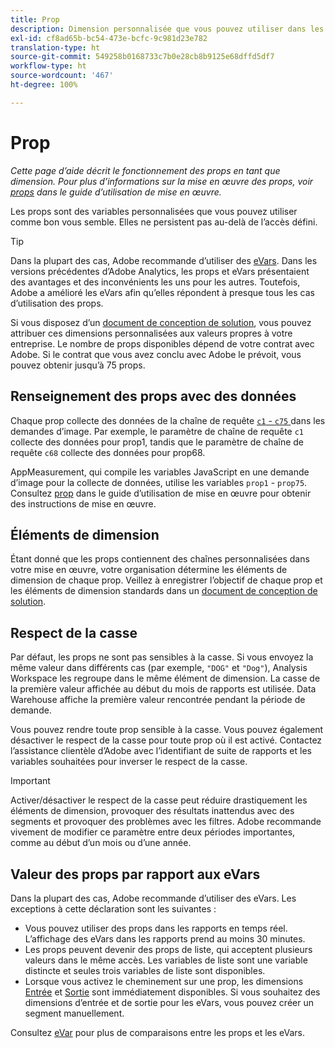 ```yaml
---
title: Prop
description: Dimension personnalisée que vous pouvez utiliser dans les rapports.
exl-id: cf8ad65b-bc54-473e-bcfc-9c981d23e782
translation-type: ht
source-git-commit: 549258b0168733c7b0e28cb8b9125e68dffd5df7
workflow-type: ht
source-wordcount: '467'
ht-degree: 100%

---
```


# Prop

*Cette page d’aide décrit le fonctionnement des props en tant que dimension. Pour plus d’informations sur la mise en œuvre des props, voir [props](/help/implement/vars/page-vars/prop.md) dans le guide d’utilisation de mise en œuvre.*

Les props sont des variables personnalisées que vous pouvez utiliser comme bon vous semble. Elles ne persistent pas au-delà de l’accès défini.

>[!TIP]
>
>Dans la plupart des cas, Adobe recommande d’utiliser des [eVars](evar.md). Dans les versions précédentes d’Adobe Analytics, les props et eVars présentaient des avantages et des inconvénients les uns pour les autres. Toutefois, Adobe a amélioré les eVars afin qu’elles répondent à presque tous les cas d’utilisation des props.

Si vous disposez d’un [document de conception de solution](/help/implement/prepare/solution-design.md), vous pouvez attribuer ces dimensions personnalisées aux valeurs propres à votre entreprise. Le nombre de props disponibles dépend de votre contrat avec Adobe. Si le contrat que vous avez conclu avec Adobe le prévoit, vous pouvez obtenir jusqu’à 75 props.

## Renseignement des props avec des données

Chaque prop collecte des données de la chaîne de requête [`c1` - `c75` ](/help/implement/validate/query-parameters.md) dans les demandes d’image. Par exemple, le paramètre de chaîne de requête `c1` collecte des données pour prop1, tandis que le paramètre de chaîne de requête `c68` collecte des données pour prop68.

AppMeasurement, qui compile les variables JavaScript en une demande d’image pour la collecte de données, utilise les variables `prop1` - `prop75`. Consultez [prop](/help/implement/vars/page-vars/prop.md) dans le guide d’utilisation de mise en œuvre pour obtenir des instructions de mise en œuvre.

## Éléments de dimension

Étant donné que les props contiennent des chaînes personnalisées dans votre mise en œuvre, votre organisation détermine les éléments de dimension de chaque prop. Veillez à enregistrer l’objectif de chaque prop et les éléments de dimension standards dans un [document de conception de solution](/help/implement/prepare/solution-design.md).

## Respect de la casse

Par défaut, les props ne sont pas sensibles à la casse. Si vous envoyez la même valeur dans différents cas (par exemple, `"DOG"` et `"Dog"`), Analysis Workspace les regroupe dans le même élément de dimension. La casse de la première valeur affichée au début du mois de rapports est utilisée. Data Warehouse affiche la première valeur rencontrée pendant la période de demande.

Vous pouvez rendre toute prop sensible à la casse. Vous pouvez également désactiver le respect de la casse pour toute prop où il est activé. Contactez l’assistance clientèle d’Adobe avec l’identifiant de suite de rapports et les variables souhaitées pour inverser le respect de la casse.

>[!IMPORTANT]
>
>Activer/désactiver le respect de la casse peut réduire drastiquement les éléments de dimension, provoquer des résultats inattendus avec des segments et provoquer des problèmes avec les filtres. Adobe recommande vivement de modifier ce paramètre entre deux périodes importantes, comme au début d’un mois ou d’une année.

## Valeur des props par rapport aux eVars

Dans la plupart des cas, Adobe recommande d’utiliser des eVars. Les exceptions à cette déclaration sont les suivantes :

* Vous pouvez utiliser des props dans les rapports en temps réel. L’affichage des eVars dans les rapports prend au moins 30 minutes.
* Les props peuvent devenir des props de liste, qui acceptent plusieurs valeurs dans le même accès. Les variables de liste sont une variable distincte et seules trois variables de liste sont disponibles.
* Lorsque vous activez le cheminement sur une prop, les dimensions [Entrée](entry-dimensions.md) et [Sortie](exit-dimensions.md) sont immédiatement disponibles. Si vous souhaitez des dimensions d’entrée et de sortie pour les eVars, vous pouvez créer un segment manuellement.

Consultez [eVar](evar.md) pour plus de comparaisons entre les props et les eVars.
